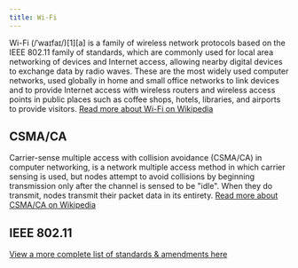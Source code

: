 ```yaml
---
title: Wi-Fi
---
```

Wi-Fi (/ˈwaɪfaɪ/)[1][a] is a family of wireless network protocols based on the 
IEEE 802.11 family of standards, which are commonly used for local area 
networking of devices and Internet access, allowing nearby digital devices to 
exchange data by radio waves. These are the most widely used computer networks, 
used globally in home and small office networks to link devices and to provide 
Internet access with wireless routers and wireless access points in public 
places such as coffee shops, hotels, libraries, and airports to provide visitors.
[Read more about Wi-Fi on Wikipedia](https://en.wikipedia.org/wiki/Wi-Fi)

## CSMA/CA
Carrier-sense multiple access with collision avoidance (CSMA/CA) in computer 
networking, is a network multiple access method in which carrier sensing is 
used, but nodes attempt to avoid collisions by beginning transmission only 
after the channel is sensed to be "idle". When they do transmit, nodes 
transmit their packet data in its entirety.
[Read more about CSMA/CA on Wikipedia](https://en.wikipedia.org/wiki/Carrier-sense_multiple_access_with_collision_avoidance)


## IEEE 802.11
[View a more complete list of standards & amendments here](https://en.wikipedia.org/wiki/IEEE_802.11#Standards_and_amendments)
